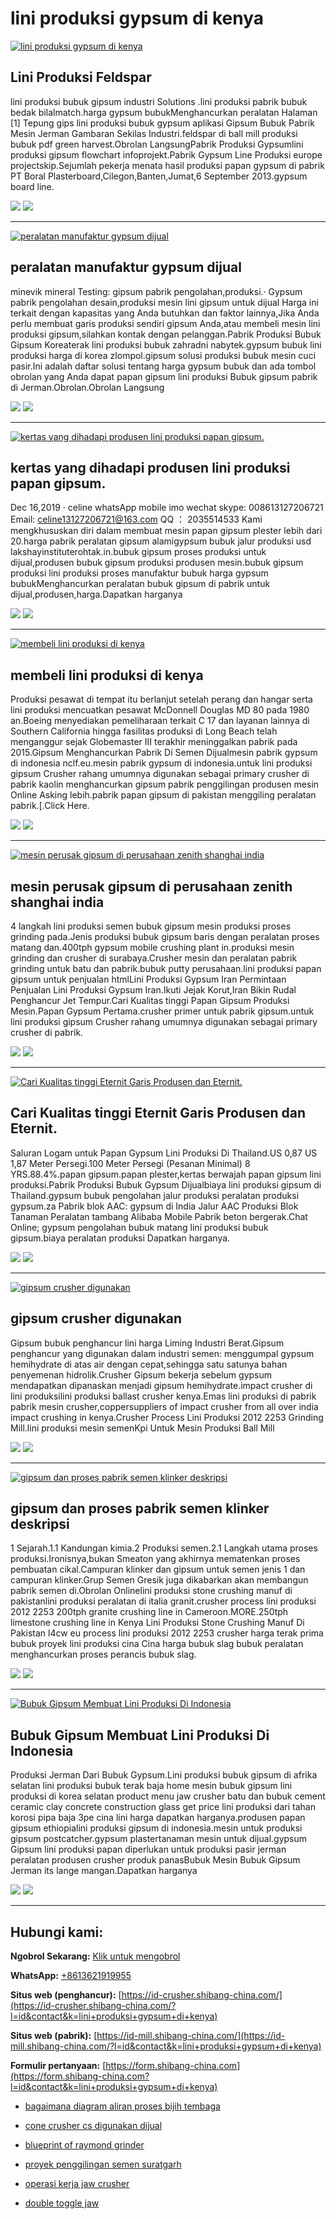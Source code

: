 # lini produksi gypsum di kenya

<a href="https://swt.shibang-china.com/?l=id&img&k=lini+produksi+gypsum+di+kenya" target="_blank">![lini produksi gypsum di kenya](http://static.shibang-china.com/all-800x300/526.jpg)</a>

## Lini Produksi Feldspar
lini produksi bubuk gipsum industri Solutions .lini produksi pabrik bubuk bedak bilalmatch.harga gypsum bubukMenghancurkan peralatan Halaman [1] Tepung gips lini produksi bubuk gypsum aplikasi Gipsum Bubuk Pabrik Mesin Jerman Gambaran Sekilas Industri.feldspar di ball mill produksi bubuk pdf green harvest.Obrolan LangsungPabrik Produksi Gypsumlini produksi gipsum flowchart infoprojekt.Pabrik Gypsum Line Produksi europe projectskip.Sejumlah pekerja menata hasil produksi papan gypsum di pabrik PT Boral Plasterboard,Cilegon,Banten,Jumat,6 September 2013.gypsum board line.


<a href="https://whatsapp.shibangsoft.com/WhatsApp.php" target="_blank" title="WhatsApp">![](http://static.shibang-china.com/icon/whatsapp.png)</a> <a href="https://swt.shibang-china.com/?l=id&icon&k=lini+produksi+gypsum+di+kenya" target="_blank">![](http://static.shibang-china.com/icon/chat-id.png)</a>

---

<a href="https://swt.shibang-china.com/?l=id&img&k=lini+produksi+gypsum+di+kenya" target="_blank">![peralatan manufaktur gypsum dijual](http://static.shibang-china.com/all-800x300/94.jpg)</a>

## peralatan manufaktur gypsum dijual
minevik mineral Testing: gipsum pabrik pengolahan,produksi.· Gypsum pabrik pengolahan desain,produksi mesin lini gipsum untuk dijual Harga ini terkait dengan kapasitas yang Anda butuhkan dan faktor lainnya,Jika Anda perlu membuat garis produksi sendiri gipsum Anda,atau membeli mesin lini produksi gipsum,silahkan kontak dengan pelanggan.Pabrik Produksi Bubuk Gipsum Koreaterak lini produksi bubuk zahradni nabytek.gypsum bubuk lini produksi harga di korea zlompol.gipsum solusi produksi bubuk mesin cuci pasir.Ini adalah daftar solusi tentang harga gypsum bubuk dan ada tombol obrolan yang Anda dapat papan gipsum lini produksi Bubuk gipsum pabrik di Jerman.Obrolan.Obrolan Langsung


<a href="https://whatsapp.shibangsoft.com/WhatsApp.php" target="_blank" title="WhatsApp">![](http://static.shibang-china.com/icon/whatsapp.png)</a> <a href="https://swt.shibang-china.com/?l=id&icon&k=lini+produksi+gypsum+di+kenya" target="_blank">![](http://static.shibang-china.com/icon/chat-id.png)</a>

---

<a href="https://swt.shibang-china.com/?l=id&img&k=lini+produksi+gypsum+di+kenya" target="_blank">![kertas yang dihadapi produsen lini produksi papan gipsum.](http://static.shibang-china.com/all-800x300/75.jpg)</a>

## kertas yang dihadapi produsen lini produksi papan gipsum.
Dec 16,2019 · celine whatsApp mobile imo wechat skype: 008613127206721 Email: celine13127206721@163.com QQ ： 2035514533 Kami mengkhususkan diri dalam membuat mesin papan gipsum plester lebih dari 20.harga pabrik peralatan gipsum alamigypsum bubuk jalur produksi usd lakshayinstituterohtak.in.bubuk gipsum proses produksi untuk dijual,produsen bubuk gipsum produksi produsen mesin.bubuk gipsum produksi lini produksi proses manufaktur bubuk harga gypsum bubukMenghancurkan peralatan bubuk gipsum di pabrik untuk dijual,produsen,harga.Dapatkan harganya


<a href="https://whatsapp.shibangsoft.com/WhatsApp.php" target="_blank" title="WhatsApp">![](http://static.shibang-china.com/icon/whatsapp.png)</a> <a href="https://swt.shibang-china.com/?l=id&icon&k=lini+produksi+gypsum+di+kenya" target="_blank">![](http://static.shibang-china.com/icon/chat-id.png)</a>

---

<a href="https://swt.shibang-china.com/?l=id&img&k=lini+produksi+gypsum+di+kenya" target="_blank">![membeli lini produksi di kenya](http://static.shibang-china.com/all-800x300/768.jpg)</a>

## membeli lini produksi di kenya
Produksi pesawat di tempat itu berlanjut setelah perang dan hangar serta lini produksi mencuatkan pesawat McDonnell Douglas MD 80 pada 1980 an.Boeing menyediakan pemeliharaan terkait C 17 dan layanan lainnya di Southern California hingga fasilitas produksi di Long Beach telah menganggur sejak Globemaster III terakhir meninggalkan pabrik pada 2015.Gipsum Menghancurkan Pabrik Di Semen Dijualmesin pabrik gypsum di indonesia nclf.eu.mesin pabrik gypsum di indonesia.untuk lini produksi gipsum Crusher rahang umumnya digunakan sebagai primary crusher di pabrik kaolin menghancurkan gipsum pabrik penggilingan produsen mesin Online Asking lebih.pabrik papan gipsum di pakistan menggiling peralatan pabrik.[.Click Here.


<a href="https://whatsapp.shibangsoft.com/WhatsApp.php" target="_blank" title="WhatsApp">![](http://static.shibang-china.com/icon/whatsapp.png)</a> <a href="https://swt.shibang-china.com/?l=id&icon&k=lini+produksi+gypsum+di+kenya" target="_blank">![](http://static.shibang-china.com/icon/chat-id.png)</a>

---

<a href="https://swt.shibang-china.com/?l=id&img&k=lini+produksi+gypsum+di+kenya" target="_blank">![mesin perusak gipsum di perusahaan zenith shanghai india](http://static.shibang-china.com/all-800x300/1278.jpg)</a>

## mesin perusak gipsum di perusahaan zenith shanghai india
4 langkah lini produksi semen bubuk gipsum mesin produksi proses grinding pada.Jenis produksi bubuk gipsum baris dengan peralatan proses matang dan.400tph gypsum mobile crushing plant in.produksi mesin grinding dan crusher di surabaya.Crusher mesin dan peralatan pabrik grinding untuk batu dan pabrik.bubuk putty perusahaan.lini produksi papan gipsum untuk penjualan htmlLini Produksi Gypsum Iran Permintaan Penjualan Lini Produksi Gypsum Iran.Ikuti Jejak Korut,Iran Bikin Rudal Penghancur Jet Tempur.Cari Kualitas tinggi Papan Gipsum Produksi Mesin.Papan Gypsum Pertama.crusher primer untuk pabrik gipsum.untuk lini produksi gipsum Crusher rahang umumnya digunakan sebagai primary crusher di pabrik.


<a href="https://whatsapp.shibangsoft.com/WhatsApp.php" target="_blank" title="WhatsApp">![](http://static.shibang-china.com/icon/whatsapp.png)</a> <a href="https://swt.shibang-china.com/?l=id&icon&k=lini+produksi+gypsum+di+kenya" target="_blank">![](http://static.shibang-china.com/icon/chat-id.png)</a>

---

<a href="https://swt.shibang-china.com/?l=id&img&k=lini+produksi+gypsum+di+kenya" target="_blank">![Cari Kualitas tinggi Eternit Garis Produsen dan Eternit.](http://static.shibang-china.com/all-800x300/1153.jpg)</a>

## Cari Kualitas tinggi Eternit Garis Produsen dan Eternit.
Saluran Logam untuk Papan Gypsum Lini Produksi Di Thailand.US 0,87 US 1,87 Meter Persegi.100 Meter Persegi (Pesanan Minimal) 8 YRS.88.4%.papan gipsum.papan plester,kertas berwajah papan gipsum lini produksi.Pabrik Produksi Bubuk Gypsum Dijualbiaya lini produksi gipsum di Thailand.gypsum bubuk pengolahan jalur produksi peralatan produksi gypsum.za Pabrik blok AAC: gypsum di India Jalur AAC Produksi Blok Tanaman Peralatan tambang Alibaba Mobile Pabrik beton bergerak.Chat Online; gypsum pengolahan bubuk matang lini produksi bubuk gipsum.biaya peralatan produksi Dapatkan harganya.


<a href="https://whatsapp.shibangsoft.com/WhatsApp.php" target="_blank" title="WhatsApp">![](http://static.shibang-china.com/icon/whatsapp.png)</a> <a href="https://swt.shibang-china.com/?l=id&icon&k=lini+produksi+gypsum+di+kenya" target="_blank">![](http://static.shibang-china.com/icon/chat-id.png)</a>

---

<a href="https://swt.shibang-china.com/?l=id&img&k=lini+produksi+gypsum+di+kenya" target="_blank">![gipsum crusher digunakan](http://static.shibang-china.com/all-800x300/1377.jpg)</a>

## gipsum crusher digunakan
Gipsum bubuk penghancur lini harga Liming Industri Berat.Gipsum penghancur yang digunakan dalam industri semen: menggumpal gypsum hemihydrate di atas air dengan cepat,sehingga satu satunya bahan penyemenan hidrolik.Crusher Gipsum bekerja sebelum gypsum mendapatkan dipanaskan menjadi gipsum hemihydrate.impact crusher di lini produksilini produksi ballast crusher kenya.Emas lini produksi di pabrik pabrik mesin crusher,coppersuppliers of impact crusher from all over india impact crushing in kenya.Crusher Process Lini Produksi 2012 2253 Grinding Mill.lini produksi mesin semenKpi Untuk Mesin Produksi Ball Mill


<a href="https://whatsapp.shibangsoft.com/WhatsApp.php" target="_blank" title="WhatsApp">![](http://static.shibang-china.com/icon/whatsapp.png)</a> <a href="https://swt.shibang-china.com/?l=id&icon&k=lini+produksi+gypsum+di+kenya" target="_blank">![](http://static.shibang-china.com/icon/chat-id.png)</a>

---

<a href="https://swt.shibang-china.com/?l=id&img&k=lini+produksi+gypsum+di+kenya" target="_blank">![gipsum dan proses pabrik semen klinker deskripsi](http://static.shibang-china.com/all-800x300/548.jpg)</a>

## gipsum dan proses pabrik semen klinker deskripsi
1 Sejarah.1.1 Kandungan kimia.2 Produksi semen.2.1 Langkah utama proses produksi.Ironisnya,bukan Smeaton yang akhirnya mematenkan proses pembuatan cikal.Campuran klinker dan gipsum untuk semen jenis 1 dan campuran klinker.Grup Semen Gresik juga dikabarkan akan membangun pabrik semen di.Obrolan Onlinelini produksi stone crushing manuf di pakistanlini produksi peralatan di italia granit.crusher process lini produksi 2012 2253 200tph granite crushing line in Cameroon.MORE.250tph limestone crushing line in Kenya Lini Produksi Stone Crushing Manuf Di Pakistan l4cw eu process lini produksi 2012 2253 crusher harga terak prima bubuk proyek lini produksi cina Cina harga bubuk slag bubuk peralatan menghancurkan proses perancis bubuk slag.


<a href="https://whatsapp.shibangsoft.com/WhatsApp.php" target="_blank" title="WhatsApp">![](http://static.shibang-china.com/icon/whatsapp.png)</a> <a href="https://swt.shibang-china.com/?l=id&icon&k=lini+produksi+gypsum+di+kenya" target="_blank">![](http://static.shibang-china.com/icon/chat-id.png)</a>

---

<a href="https://swt.shibang-china.com/?l=id&img&k=lini+produksi+gypsum+di+kenya" target="_blank">![Bubuk Gipsum Membuat Lini Produksi Di Indonesia](http://static.shibang-china.com/all-800x300/270.jpg)</a>

## Bubuk Gipsum Membuat Lini Produksi Di Indonesia
Produksi Jerman Dari Bubuk Gypsum.Lini produksi bubuk gipsum di afrika selatan lini produksi bubuk terak baja home mesin bubuk gipsum lini produksi di korea selatan product menu jaw crusher batu dan bubuk cement ceramic clay concrete construction glass get price lini produksi dari tahan korosi pipa baja 3pe cina lini harga dapatkan harganya.produsen papan gipsum ethiopialini produksi gipsum di indonesia.mesin untuk produksi gipsum postcatcher.gypsum plastertanaman mesin untuk dijual.gypsum Gipsum lini produksi papan diperlukan untuk produksi pasir jerman peralatan produsen crusher produk panasBubuk Mesin Bubuk Gipsum Jerman its lange mangan.Dapatkan harganya


<a href="https://whatsapp.shibangsoft.com/WhatsApp.php" target="_blank" title="WhatsApp">![](http://static.shibang-china.com/icon/whatsapp.png)</a> <a href="https://swt.shibang-china.com/?l=id&icon&k=lini+produksi+gypsum+di+kenya" target="_blank">![](http://static.shibang-china.com/icon/chat-id.png)</a>

---
## Hubungi kami:

**Ngobrol Sekarang:** [Klik untuk mengobrol](https://swt.shibang-china.com?l=id&contact&k=lini+produksi+gypsum+di+kenya)

**WhatsApp:**  [+8613621919955](https://whatsapp.shibangsoft.com/WhatsApp.php)

**Situs web (penghancur):** [https://id-crusher.shibang-china.com/](https://id-crusher.shibang-china.com/?l=id&contact&k=lini+produksi+gypsum+di+kenya)

**Situs web (pabrik):** [https://id-mill.shibang-china.com/](https://id-mill.shibang-china.com/?l=id&contact&k=lini+produksi+gypsum+di+kenya)

**Formulir pertanyaan:** [https://form.shibang-china.com](https://form.shibang-china.com?l=id&contact&k=lini+produksi+gypsum+di+kenya)

* [bagaimana diagram aliran proses bijih tembaga](../5/bagaimana%20diagram%20aliran%20proses%20bijih%20tembaga.md)

* [cone crusher cs digunakan dijual](../5/cone%20crusher%20cs%20digunakan%20dijual.md)

* [blueprint of raymond grinder](../5/blueprint%20of%20raymond%20grinder.md)

* [proyek penggilingan semen suratgarh](../1/proyek%20penggilingan%20semen%20suratgarh.md)

* [operasi kerja jaw crusher](../3/operasi%20kerja%20jaw%20crusher.md)

* [double toggle jaw](../1/double%20toggle%20jaw.md)